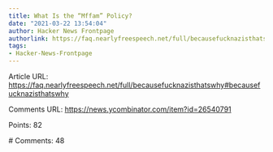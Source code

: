 ```yaml
---
title: What Is the “Mffam” Policy?
date: "2021-03-22 13:54:04"
author: Hacker News Frontpage
authorlink: https://faq.nearlyfreespeech.net/full/becausefucknazisthatswhy#becausefucknazisthatswhy
tags:
- Hacker-News-Frontpage
---
```


<p>Article URL: <a href="https://faq.nearlyfreespeech.net/full/becausefucknazisthatswhy#becausefucknazisthatswhy">https://faq.nearlyfreespeech.net/full/becausefucknazisthatswhy#becausefucknazisthatswhy</a></p>
<p>Comments URL: <a href="https://news.ycombinator.com/item?id=26540791">https://news.ycombinator.com/item?id=26540791</a></p>
<p>Points: 82</p>
<p># Comments: 48</p>
